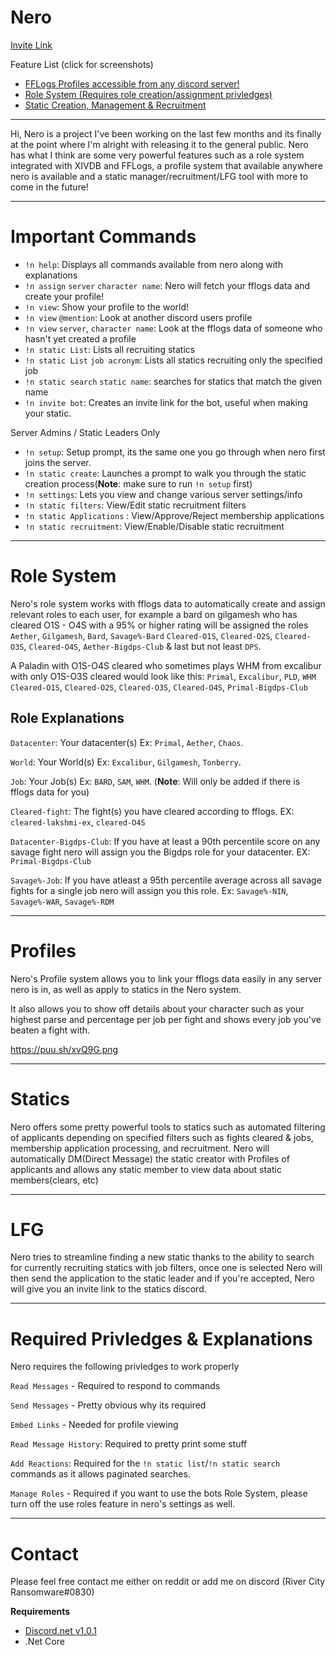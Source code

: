 # Nero
[Invite Link](https://discordapp.com/oauth2/authorize?permissions=2080898303&scope=bot&client_id=332176591042117634)

Feature List (click for screenshots)

 * [FFLogs Profiles accessible from any discord server!](https://puu.sh/xvOCi.png)
 * [Role System (Requires role creation/assignment privledges)](https://puu.sh/xvP3c.png)
 * [Static Creation, Management & Recruitment](https://puu.sh/xvP9b.png)

______

Hi, Nero is a project I've been working on the last few months and its finally at the point where I'm alright with releasing it to the general public. Nero has what I think are some very powerful features such as a role system integrated with XIVDB and FFLogs, a profile system that available anywhere nero is available and a static manager/recruitment/LFG tool with more to come in the future!
______

# Important Commands

* `!n help`: Displays all commands available from nero along with explanations
* `!n assign` `server` `character name`: Nero will fetch your fflogs data and create your profile!
* `!n view`: Show your profile to the world!
* `!n view` `@mention`: Look at another discord users profile
* `!n view` `server`, `character name`: Look at the fflogs data of someone who hasn't yet created a profile
* `!n static List`: Lists all recruiting statics
* `!n static List` `job acronym`: Lists all statics recruiting only the specified job
* `!n static search` `static name`: searches for statics that match the given name
* `!n invite bot`: Creates an invite link for the bot, useful when making your static.

Server Admins / Static Leaders Only
* `!n setup`: Setup prompt, its the same one you go through when nero first joins the server.
* `!n static create`: Launches a prompt to walk you through the static creation process(**Note**: make sure to run `!n setup` first)
* `!n settings`: Lets you view and change various server settings/info
* `!n static filters`: View/Edit static recruitment filters
* `!n static Applications` : View/Approve/Reject membership applications
* `!n static recruitment`: View/Enable/Disable static recruitment

______

# Role System

Nero's role system works with fflogs data to automatically create and 
assign relevant roles to each user, for example a bard on gilgamesh who has cleared O1S - O4S with a 95% or higher rating will be assigned the roles `Aether`, `Gilgamesh`, `Bard`, `Savage%-Bard` `Cleared-O1S`, `Cleared-O2S`, `Cleared-O3S`, `Cleared-O4S`, `Aether-Bigdps-Club` & last but not least `DPS`. 

A Paladin with O1S-O4S cleared who sometimes plays WHM from excalibur with only O1S-O3S cleared would look like this: `Primal`, `Excalibur`, `PLD`, `WHM` `Cleared-O1S`, `Cleared-O2S`, `Cleared-O3S`, `Cleared-O4S`, `Primal-Bigdps-Club`



 Role Explanations
-----
`Datacenter`: Your datacenter(s) Ex: `Primal`, `Aether`, `Chaos`.

`World`: Your World(s) Ex: `Excalibur`, `Gilgamesh`, `Tonberry`.

`Job`: Your Job(s) Ex: `BARD`, `SAM`, `WHM`. (**Note**: Will only be added if there is fflogs data for you)

`Cleared-fight`: The fight(s) you have cleared according to fflogs. EX: `cleared-lakshmi-ex`, `cleared-O4S`

`Datacenter-Bigdps-Club`: If you have at least a 90th percentile score on any savage fight nero will assign you the Bigdps role for your datacenter. EX: `Primal-Bigdps-Club`

`Savage%-Job`: If you have atleast a 95th percentile average across all savage fights for a single job nero will assign you this role. Ex: `Savage%-NIN`, `Savage%-WAR`, `Savage%-RDM`

______

# Profiles

Nero's Profile system allows you to link your fflogs data easily in any server nero is in, as well as apply to statics in the Nero system.

It also allows you to show off details about your character such as your highest parse and percentage per job per fight and shows every job you've beaten a fight with.

https://puu.sh/xvQ9G.png

______

# Statics

Nero offers some pretty powerful tools to statics such as automated filtering of applicants depending on specified filters such as fights cleared & jobs, membership application processing, and recruitment. Nero will automatically DM(Direct Message) the static creator with Profiles of applicants and allows any static member to view data about static members(clears, etc)

_____

# LFG

Nero tries to streamline finding a new static thanks to the ability to search for currently recruiting statics with job filters, once one is selected Nero will then send the application to the static leader and if you're accepted, Nero will give you an invite link to the statics discord.


____

# Required Privledges & Explanations

Nero requires the following privledges to work properly

`Read Messages` - Required to respond to commands

`Send Messages` - Pretty obvious why its required

`Embed Links` - Needed for profile viewing

`Read Message History`: Required to pretty print some stuff

`Add Reactions`: Required for the `!n static list`/`!n static search` commands as it allows paginated searches.

`Manage Roles` - Required if you want to use the bots Role System, please turn off the use roles feature in nero's settings as well.

____

# Contact

Please feel free contact me either on reddit or add me on discord (River City Ransomware#0830)

__Requirements__
  * [Discord.net v1.0.1](https://github.com/RogueException/Discord.Net)
  * .Net Core
